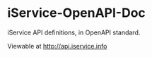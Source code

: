 # iService-OpenAPI-Doc
iService API definitions, in OpenAPI standard.  

Viewable at http://api.iservice.info
